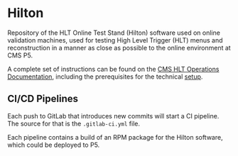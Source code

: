 # Hilton

Repository of the HLT Online Test Stand (Hilton) software used on online validation machines, used for testing High Level Trigger (HLT) menus and reconstruction in a manner as close as possible to the online environment at CMS P5.


A complete set of instructions can be found on the
[CMS HLT Operations Documentation](https://cms-hlt-operations.docs.cern.ch/Hilton/quickTest), including the prerequisites for the technical [setup](https://cms-hlt-operations.docs.cern.ch/GeneralHLTDOC/setup).

## CI/CD Pipelines

Each push to GitLab that introduces new commits will start a CI pipeline. The source for that is the `.gitlab-ci.yml` file.

Each pipeline contains a build of an RPM package for the Hilton software, which could be deployed to P5.
